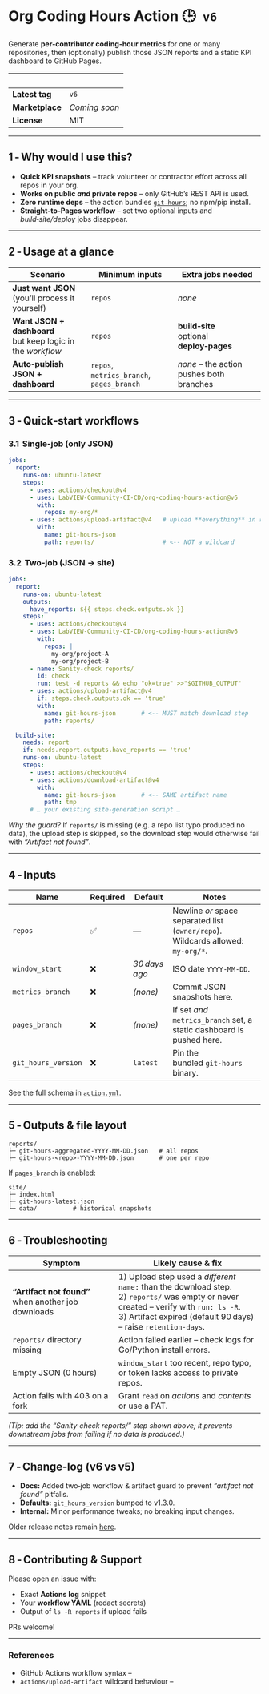 # Org Coding Hours Action 🕒  `v6`

Generate **per‑contributor coding‑hour metrics** for one or many repositories, then (optionally) publish
those JSON reports and a static KPI dashboard to GitHub Pages.

|    |  |
|----|--|
| **Latest tag** | `v6` |
| **Marketplace** | *Coming soon* |
| **License** | MIT |

---

## 1 ‑ Why would I use this?

* **Quick KPI snapshots** – track volunteer or contractor effort across all repos in your org.  
* **Works on public *and* private repos** – only GitHub’s REST API is used.  
* **Zero runtime deps** – the action bundles [`git‑hours`](https://github.com/kimmobrunfeldt/git-hours); no npm/pip install.  
* **Straight‑to‑Pages workflow** – set two optional inputs and *build‑site/deploy* jobs disappear.  

---

## 2 ‑ Usage at a glance

| Scenario | Minimum inputs | Extra jobs needed |
|----------|----------------|-------------------|
| **Just want JSON**<br>(you’ll process it yourself) | `repos` | *none* |
| **Want JSON + dashboard**<br>but keep logic in the *workflow* | `repos` | **build‑site**<br>optional **deploy‑pages** |
| **Auto‑publish JSON + dashboard** | `repos`, `metrics_branch`, `pages_branch` | *none* – the action pushes both branches |

---

## 3 ‑ Quick‑start workflows

### 3.1  Single‑job (only JSON)

```yaml
jobs:
  report:
    runs-on: ubuntu-latest
    steps:
      - uses: actions/checkout@v4
      - uses: LabVIEW-Community-CI-CD/org-coding-hours-action@v6
        with:
          repos: my-org/*
      - uses: actions/upload-artifact@v4   # upload **everything** in reports/
        with:
          name: git-hours-json
          path: reports/                   # <‑‑ NOT a wildcard
```

### 3.2  Two‑job (JSON → site)

```yaml
jobs:
  report:
    runs-on: ubuntu-latest
    outputs:
      have_reports: ${{ steps.check.outputs.ok }}
    steps:
      - uses: actions/checkout@v4
      - uses: LabVIEW-Community-CI-CD/org-coding-hours-action@v6
        with:
          repos: |
            my-org/project‑A
            my-org/project‑B
      - name: Sanity‑check reports/
        id: check
        run: test -d reports && echo "ok=true" >>"$GITHUB_OUTPUT"
      - uses: actions/upload-artifact@v4
        if: steps.check.outputs.ok == 'true'
        with:
          name: git-hours-json       # <‑‑ MUST match download step
          path: reports/

  build-site:
    needs: report
    if: needs.report.outputs.have_reports == 'true'
    runs-on: ubuntu-latest
    steps:
      - uses: actions/checkout@v4
      - uses: actions/download-artifact@v4
        with:
          name: git-hours-json       # <‑‑ SAME artifact name
          path: tmp
      # … your existing site‑generation script …
```

*Why the guard?* If `reports/` is missing (e.g. a repo list typo produced no data), the upload step is skipped, so the
download step would otherwise fail with *“Artifact not found”*.

---

## 4 ‑ Inputs

| Name | Required | Default | Notes |
|------|----------|---------|-------|
| `repos` | ✅ | — | Newline *or* space separated list (`owner/repo`). Wildcards allowed: `my‑org/*`. |
| `window_start` | ❌ | *30 days ago* | ISO date `YYYY‑MM‑DD`. |
| `metrics_branch` | ❌ | *(none)* | Commit JSON snapshots here. |
| `pages_branch` | ❌ | *(none)* | If set *and* `metrics_branch` set, a static dashboard is pushed here. |
| `git_hours_version` | ❌ | `latest` | Pin the bundled `git‑hours` binary. |

See the full schema in [`action.yml`](action.yml).

---

## 5 ‑ Outputs & file layout

```
reports/
├─ git-hours-aggregated-YYYY‑MM‑DD.json   # all repos
├─ git-hours-<repo>-YYYY‑MM‑DD.json       # one per repo
```

If `pages_branch` is enabled:

```
site/
├─ index.html
├─ git-hours-latest.json
└─ data/          # historical snapshots
```

---

## 6 ‑ Troubleshooting

| Symptom | Likely cause & fix |
|---------|-------------------|
| **“Artifact not found”** when another job downloads | 1) Upload step used a *different* `name:` than the download step.<br>2) `reports/` was empty or never created – verify with `run: ls -R`.<br>3) Artifact expired (default 90 days) – raise `retention-days`. |
| `reports/` directory missing | Action failed earlier – check logs for Go/Python install errors. |
| Empty JSON (0 hours) | `window_start` too recent, repo typo, or token lacks access to private repos. |
| Action fails with 403 on a fork | Grant `read` on *actions* and *contents* or use a PAT. |

*(Tip: add the “Sanity‑check reports/” step shown above; it prevents downstream jobs from failing if no data is produced.)*

---

## 7 ‑ Change‑log (v6 vs v5)

* **Docs:** Added two‑job workflow & artifact guard to prevent *“artifact not found”* pitfalls.  
* **Defaults:** `git_hours_version` bumped to v1.3.0.  
* **Internal:** Minor performance tweaks; no breaking input changes.

Older release notes remain [here](CHANGELOG.md).

---

## 8 ‑ Contributing & Support

Please open an issue with:

* Exact **Actions log** snippet  
* Your **workflow YAML** (redact secrets)  
* Output of `ls -R reports` if upload fails

PRs welcome!

---

### References

* GitHub Actions workflow syntax –  
* `actions/upload-artifact` wildcard behaviour –  
